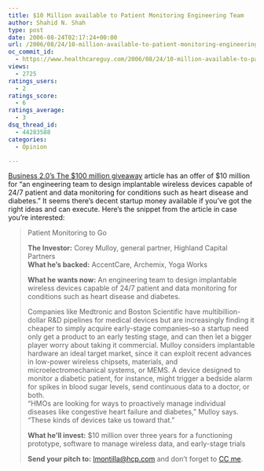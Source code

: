 ```yaml
---
title: $10 Million available to Patient Monitoring Engineering Team
author: Shahid N. Shah
type: post
date: 2006-08-24T02:17:24+00:00
url: /2006/08/24/10-million-available-to-patient-monitoring-engineering-team/
oc_commit_id:
  - https://www.healthcareguy.com/2006/08/24/10-million-available-to-patient-monitoring-engineering-team/1478769063
views:
  - 2725
ratings_users:
  - 2
ratings_score:
  - 6
ratings_average:
  - 3
dsq_thread_id:
  - 44283588
categories:
  - Opinion

---
```

[Business 2.0&#8217;s&nbsp;The $100 million giveaway][1] article has an offer of $10 million for &#8220;an engineering team to design implantable wireless devices capable of 24/7 patient and data monitoring for conditions such as heart disease and diabetes.&#8221; It seems there&#8217;s decent startup money available if you&#8217;ve got the right ideas and can execute. Here&#8217;s the snippet from the article in case you&#8217;re interested:

> Patient Monitoring to Go
> 
> **The Investor:** Corey Mulloy, general partner, Highland Capital Partners  
> **What he&#8217;s backed:** AccentCare, Archemix, Yoga Works
> 
> **What he wants now:** An engineering team to design implantable wireless devices capable of 24/7 patient and data monitoring for conditions such as heart disease and diabetes.
> 
> Companies like Medtronic and Boston Scientific have multibillion-dollar R&D pipelines for medical devices but are increasingly finding it cheaper to simply acquire early-stage companies&#8211;so a startup need only get a product to an early testing stage, and can then let a bigger player worry about taking it commercial. Mulloy considers implantable hardware an ideal target market, since it can exploit recent advances in low-power wireless chipsets, materials, and microelectromechanical systems, or MEMS. A device designed to monitor a diabetic patient, for instance, might trigger a bedside alarm for spikes in blood sugar levels, send continuous data to a doctor, or both.  
> &#8220;HMOs are looking for ways to proactively manage individual diseases like congestive heart failure and diabetes,&#8221; Mulloy says. &#8220;These kinds of devices take us toward that.&#8221;
> 
> **What he&#8217;ll invest:** $10 million over three years for a functioning prototype, software to manage wireless data, and early-stage trials
> 
> **Send your pitch to:** <lmontilla@hcp.com>&nbsp;and don&#8217;t forget to [CC me][2].

 [1]: http://money.cnn.com/popups/2006/biz2/giveaway/frameset.exclude.html
 [2]: mailto:shahid@shah.org
